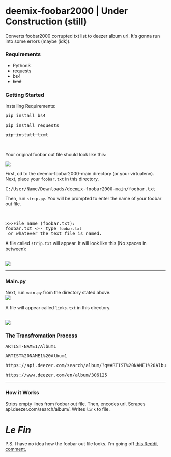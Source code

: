 # deemix-foobar2000 | Under Construction (still)
Converts foobar2000 corrupted txt list to deezer album url. It's gonna run into some errors (maybe (idk)).

<h3>Requirements</h3>
<ul>
  <li>Python3</li>
  <li>requests</li>
  <li>bs4</li>
  <strike><li>lxml</li></strike>
 </ul>
<h3>Getting Started</h3>
<p>Installing Requirements:</p>
<pre>pip install bs4</pre>
<pre>pip install requests</pre>
<strike><pre>pip install lxml</pre></strike><br>
<p>Your original foobar out file should look like this:</p>
<img src="https://raw.githubusercontent.com/NEDb-tk/deemix-foobar2000/main/images/foobar.PNG">

<p>First, cd to the deemix-foobar2000-main directory (or your virtualenv). Next, place your <code>foobar.txt</code> in this directory.</p>
<pre>C:/User/Name/Downloads/deemix-foobar2000-main/foobar.txt</pre>
<p>Then, run <code>strip.py</code>. You will be prompted to enter the name of your foobar out file.</p><br>
<pre>
>>>File name (foobar.txt):
foobar.txt <-- type <code>foobar.txt</code> or whatever the text file is named.
</pre>
<p>A file called <code>strip.txt</code> will appear. It will look like this (No spaces in between):</p><br>
<img src="https://raw.githubusercontent.com/NEDb-tk/deemix-foobar2000/main/images/strip.PNG">

<hr>
<h3>Main.py</h3>
<p>Next, run <code>main.py</code> from the directory stated above.<br>
<img src="https://raw.githubusercontent.com/NEDb-tk/deemix-foobar2000/main/images/command.PNG">  

A file will appear called <code>links.txt</code> in this directory.</p><br>
<img src="https://github.com/NEDb-tk/deemix-foobar2000/blob/main/images/links.PNG">

<h3>The Transfromation Process</h3>
<pre>ARTIST-NAME1/Album1</pre>
<pre>ARTIST%20NAME1%20Album1</pre>
<pre>https://api.deezer.com/search/album/?q=ARTIST%20NAME1%20Album1&index=0&limit=2&output=xml</pre>
<pre>https://www.deezer.com/en/album/306125</pre>
<hr>
<h3>How it Works</h3>
<p>Strips empty lines from foobar out file. Then, encodes url. Scrapes api.deezer.com/search/album/. Writes <code>link</code> to file.</p>
<h1><b><i>Le Fin</i></b></h1>
<p>P.S. I have no idea how the foobar out file looks. I'm going off <a href="https://www.reddit.com/r/deemix/comments/nsvghm/how_replace_this_text_artistnamealbum_by_the/">this Reddit comment.
